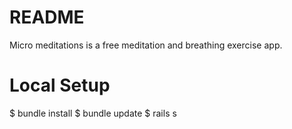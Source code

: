 # README

Micro meditations is a free meditation and breathing exercise app.

# Local Setup

$ bundle install
$ bundle update
$ rails s
